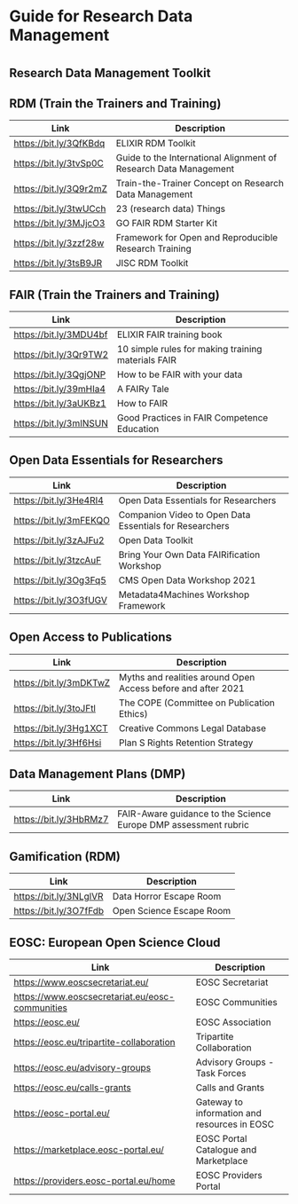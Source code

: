 # Guide for Research Data Management  
# 
## Research Data Management Toolkit

## RDM (Train the Trainers and Training)
|Link|Description|
|---|---|
|https://bit.ly/3QfKBdq            |             	ELIXIR RDM Toolkit                                                                 
|https://bit.ly/3tvSp0C       |                                Guide to the International Alignment of Research Data Management|
|https://bit.ly/3Q9r2mZ  |   		Train-the-Trainer Concept on Research Data Management|
|https://bit.ly/3twUCch	|	23 (research data) Things	|
|https://bit.ly/3MJjcO3 |		GO FAIR RDM Starter Kit|
|https://bit.ly/3zzf28w 	|	Framework for Open and Reproducible Research Training|
|https://bit.ly/3tsB9JR 	|	JISC RDM Toolkit|

## FAIR (Train the Trainers and Training)
|Link|Description|
|---|---|
|https://bit.ly/3MDU4bf	|	ELIXIR FAIR training book|
|https://bit.ly/3Qr9TW2  |		10 simple rules for making training materials FAIR|
|https://bit.ly/3QgjONP 	|  	How to be FAIR with your data|
|https://bit.ly/39mHIa4 |		A FAIRy Tale|
|https://bit.ly/3aUKBz1	|	How to FAIR|
|https://bit.ly/3mINSUN	|	Good Practices in FAIR Competence Education|
					
## Open Data Essentials for Researchers
|Link|Description|
|---|---|
|https://bit.ly/3He4RI4 	|	Open Data Essentials for Researchers|
|https://bit.ly/3mFEKQO 	|	Companion Video to Open Data Essentials for Researchers|
|https://bit.ly/3zAJFu2	|	Open Data Toolkit|
|https://bit.ly/3tzcAuF |		Bring Your Own Data FAIRification Workshop|
|https://bit.ly/3Og3Fq5	|	CMS Open Data Workshop 2021|
|https://bit.ly/3O3fUGV	|	Metadata4Machines Workshop Framework|

## Open Access to Publications
|Link|Description|
|---|---|
|https://bit.ly/3mDKTwZ 	|	Myths and realities around Open Access before and after 2021|
|https://bit.ly/3toJFtl 	|	The COPE (Committee on Publication Ethics) |
|https://bit.ly/3Hg1XCT 	|	Creative Commons Legal Database|
|https://bit.ly/3Hf6Hsi 	|	Plan S Rights Retention Strategy|
				
## Data Management Plans (DMP)
|Link|Description|
|---|---|
|https://bit.ly/3HbRMz7 	|	FAIR-Aware guidance to the Science Europe DMP assessment rubric|

## Gamification (RDM)
|Link|Description|
|---|---|
|https://bit.ly/3NLglVR 	|	Data Horror Escape Room|
|https://bit.ly/3O7fFdb 	|	Open Science Escape Room|

## EOSC: European Open Science Cloud
|Link|Description|
|---|---|
|https://www.eoscsecretariat.eu/	|	EOSC Secretariat|
|https://www.eoscsecretariat.eu/eosc-communities |	EOSC Communities|
|https://eosc.eu/ 		|	EOSC Association|
|https://eosc.eu/tripartite-collaboration 		|Tripartite Collaboration|
|https://eosc.eu/advisory-groups 	|	Advisory Groups - Task Forces|
|https://eosc.eu/calls-grants 	|		Calls and Grants|
|https://eosc-portal.eu/ 		|	Gateway to information and resources in EOSC|
|https://marketplace.eosc-portal.eu/  |		EOSC Portal Catalogue and Marketplace|
|https://providers.eosc-portal.eu/home  |		EOSC Providers Portal|
